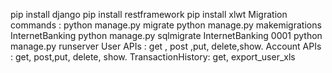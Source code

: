 pip install django
pip install restframework
pip install xlwt
Migration commands : python manage.py migrate
python manage.py makemigrations InternetBanking
python manage.py sqlmigrate InternetBanking 0001
python manage.py runserver
User APIs : get , post ,put, delete,show.
Account APIs : get, post,put, delete, show.
TransactionHistory: get, export_user_xls
